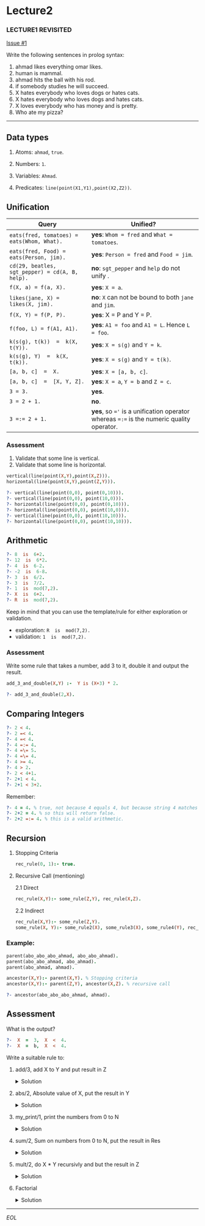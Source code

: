 # Lecture2

### LECTURE1 REVISITED 

[Issue #1](/../../issues/1)

Write the following sentences in prolog syntax:
1. ahmad likes everything omar likes.
2. human is mammal.
3. ahmad hits the ball with his rod.
4. if somebody studies he will succeed.
5. X hates everybody who loves dogs or hates cats.
6. X hates everybody who loves dogs and hates cats.
7. X loves everybody who has money and is pretty.
8. Who ate my pizza?
_______

## Data types

1. Atoms: `ahmad`, `true`.

2. Numbers: `1`.

3. Variables: `Ahmad`.

4. Predicates: `line(point(X1,Y1),point(X2,Z2))`.


## Unification

| Query                                           | Unified?                                                                                  |
|-------------------------------------------------|-------------------------------------------------------------------------------------------|
| `eats(fred, tomatoes) = eats(Whom, What).`      | **yes**: `Whom = fred` and `What = tomatoes`.                                             |
| `eats(fred, Food) = eats(Person, jim).`         | **yes**: `Person = fred` and `Food = jim`.                                                |
| `cd(29, beatles, sgt_pepper) = cd(A, B, help).` | **no**: `sgt_pepper` and `help` do not unify .                                            |
| `f(X, a) = f(a, X).`                            | **yes**: `X = a`.                                                                         |
| `likes(jane, X) = likes(X, jim).`               | **no**: `X` can not be bound to both `jane` and `jim`.                                    |
| `f(X, Y) = f(P, P).`                            | **yes**: X = P and Y = P.                                                                 |
| `f(foo, L) = f(A1, A1).`                        | **yes**: `A1 = foo` and `A1 = L`. Hence `L = foo`.                                        |
| `k(s(g), t(k))  =  k(X, t(Y)).`                 | **yes**: `X = s(g)` and `Y = k`.                                                          |
| `k(s(g), Y)  =  k(X, t(k)).`                    | **yes**: `X = s(g)`  and `Y = t(k)`.                                                      |
| `[a, b, c]  =  X.`                              | **yes**: `X = [a, b, c]`.                                                                 |
| `[a, b, c]  =  [X, Y, Z].`                      | **yes**: `X = a`, `Y = b` and `Z = c`.                                                    |
| `3 = 3.`                                        | **yes**.                                                                                  |
| `3 = 2 + 1.`                                    | **no**.                                                                                   |
| `3 =:= 2 + 1.`                                  | **yes**, so `='` is a unification operator whereas `=:=` is the numeric quality operator. |


### Assessment

1. Validate that some line is vertical.
2. Validate that some line is horizontal.

```prolog
vertical(line(point(X,Y),point(X,Z))). 
horizontal(line(point(X,Y),point(Z,Y))).

?- vertical(line(point(0,0), point(0,10))).
?- vertical(line(point(0,0), point(10,0))).
?- horizontal(line(point(0,0), point(0,10))).
?- horizontal(line(point(0,0), point(10,0))).
?- vertical(line(point(0,0), point(10,10))).
?- horizontal(line(point(0,0), point(10,10))).
``` 

## Arithmetic

```prolog
?- 8  is  6+2.
?- 12  is  6*2.
?- 4  is  6-2.
?- -2  is  6-8.
?- 3  is  6/2.
?- 3  is  7/2.
?- 1  is  mod(7,2).
?- X  is  6+2. 
?- R  is  mod(7,2). 
```


Keep in mind that you can use the template/rule for either exploration or validation.

- exploration: `R  is  mod(7,2).` 
- validation: `1  is  mod(7,2).`

### Assessment

Write some rule that takes a number, add 3 to it, double it and output the result.

```prolog
add_3_and_double(X,Y) :-  Y is (X+3) * 2.

?- add_3_and_double(2,X).
```

## Comparing Integers

```prolog
?- 2 < 4. 
?- 2 =< 4. 
?- 4 =< 4. 
?- 4 =:= 4. 
?- 4 =\= 5. 
?- 4 =\= 4. 
?- 4 >= 4. 
?- 4 > 2. 
?- 2 < 4+1. 
?- 2+1 < 4. 
?- 2+1 < 3+2.
```

Remember:

```prolog
?- 4 = 4. % true, not because 4 equals 4, but because string 4 matches with string 4, like a = a.
?- 2+2 = 4. % so this will return false.
?- 2+2 =:= 4. % this is a valid arithmetic.
```


## Recursion

1. Stopping Criteria

    ```prolog
    rec_rule(0, 1):- true.
    ```

2. Recursive Call (mentioning)

    2.1 Direct 

    ```prolog
    rec_rule(X,Y):- some_rule(Z,Y), rec_rule(X,Z).
    ```

    2.2 Indirect

    ```prolog
    rec_rule(X,Y):- some_rule(Z,Y).
    some_rule(X, Y):- some_rule2(X), some_rule3(X), some_rule4(Y), rec_rule(X, Y).
    ```

### Example:

```prolog
parent(abo_abo_abo_ahmad, abo_abo_ahmad).
parent(abo_abo_ahmad, abo_ahmad).
parent(abo_ahmad, ahmad).

ancestor(X,Y):- parent(X,Y). % Stopping criteria
ancestor(X,Y):- parent(Z,Y), ancestor(X,Z). % recursive call

?- ancestor(abo_abo_abo_ahmad, ahmad).
```

## Assessment

What is the output?

```prolog
?-  X  =  3,  X  <  4.
?-  X  =  b,  X  <  4.
```

Write a suitable rule to:

1. add/3, add X to Y and put result in Z

    <details>
    <summary>Solution</summary>

    ```prolog
    add(X,Y, Z):- Z is X + Y.
    ```

    </details>

2. abs/2, Absolute value of X, put the result in Y

    <details>
    <summary>Solution</summary>

    ```prolog
    abs(X, Y):- X >= 0, Y is X; Y is -X.
    ```

    </details>

3. my_print/1, print the numbers from 0 to N

    <details>
    <summary>Solution</summary>
        
    ```prolog
    my_print(0) :- write(0).
    my_print(N) :- N1 is N - 1, my_print(N1), write(N), nl. % this will print the numbers from 0 to N
    /*
        but if the recursive call executed after the write instruction, then the numbers will be printed in descending order (from N to 0)
        my_print(N) :- write(N), nl, N1 is N - 1و my_print(N1). % this will print the numbers from N to 0
    */
    ```
       
    </details>

4. sum/2, Sum on numbers from 0 to N, put the result in Res

    <details>
    <summary>Solution</summary>
        
    ```prolog
    % sum the numbers from 0 to N-1 then add N to the result.
    sum(0, 0).
    sum(N, Res):-N > 0, N1 is N-1, sum(N1, Res1), Res is Res1 + N.
    ```

    </details>

5. mult/2, do X * Y recursivly and but the result in Z

    <details>
    <summary>Solution</summary>
        
    ```prolog
    mult(X,0, 0).
    mult(0,X, 0).
    mult(X,Y, Z):- X > 0, Y > 0,  Y1 is Y-1, mult(X, Y1, Z1), Z is Z1 + X.
    ```
    
    </details>

6. Factorial

    <details>
    <summary>Solution</summary>

    ```prolog
    factorial(0,1).
    factorial(X,Y) :- X>0, X1 is X -1, factorial(X1,Y1), Y is Y1*X.
    ```

    </details>

______________
*EOL*
